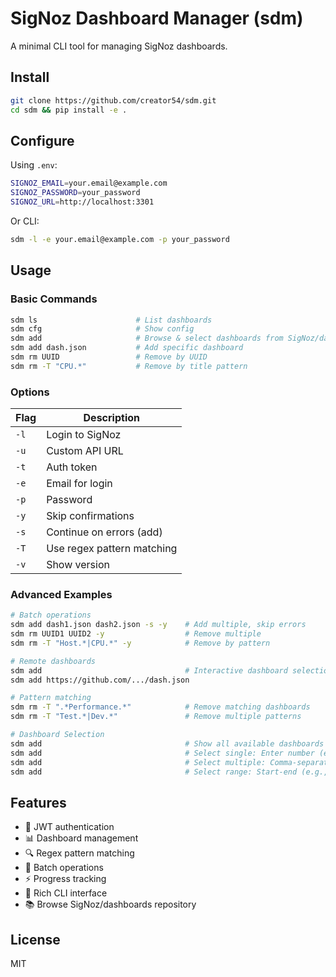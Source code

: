 # SigNoz Dashboard Manager (sdm)

A minimal CLI tool for managing SigNoz dashboards.

## Install

```bash
git clone https://github.com/creator54/sdm.git
cd sdm && pip install -e .
```

## Configure

Using `.env`:
```bash
SIGNOZ_EMAIL=your.email@example.com
SIGNOZ_PASSWORD=your_password
SIGNOZ_URL=http://localhost:3301
```

Or CLI:
```bash
sdm -l -e your.email@example.com -p your_password
```

## Usage

### Basic Commands
```bash
sdm ls                      # List dashboards
sdm cfg                     # Show config
sdm add                     # Browse & select dashboards from SigNoz/dashboards
sdm add dash.json           # Add specific dashboard
sdm rm UUID                 # Remove by UUID
sdm rm -T "CPU.*"           # Remove by title pattern
```

### Options
| Flag | Description |
|------|-------------|
| `-l` | Login to SigNoz |
| `-u` | Custom API URL |
| `-t` | Auth token |
| `-e` | Email for login |
| `-p` | Password |
| `-y` | Skip confirmations |
| `-s` | Continue on errors (add) |
| `-T` | Use regex pattern matching |
| `-v` | Show version |

### Advanced Examples
```bash
# Batch operations
sdm add dash1.json dash2.json -s -y    # Add multiple, skip errors
sdm rm UUID1 UUID2 -y                  # Remove multiple
sdm rm -T "Host.*|CPU.*" -y            # Remove by pattern

# Remote dashboards
sdm add                                # Interactive dashboard selection
sdm add https://github.com/.../dash.json

# Pattern matching
sdm rm -T ".*Performance.*"            # Remove matching dashboards
sdm rm -T "Test.*|Dev.*"               # Remove multiple patterns

# Dashboard Selection
sdm add                                # Show all available dashboards
sdm add                                # Select single: Enter number (e.g., '1')
sdm add                                # Select multiple: Comma-separated (e.g., '1,3,5')
sdm add                                # Select range: Start-end (e.g., '1-3')
```

## Features

- 🔐 JWT authentication
- 📊 Dashboard management
- 🔍 Regex pattern matching
- 🚀 Batch operations
- ⚡ Progress tracking
- 🎨 Rich CLI interface
- 📚 Browse SigNoz/dashboards repository

## License

MIT 